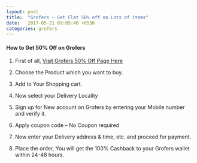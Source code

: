 ```yaml
---
layout: post
title:  "Grofers – Get Flat 50% off on Lots of items"
date:   2017-05-21 09:05:46 +0530
categories: grofers
---
```


<h4>How to Get 50% Off on Grofers</h4>

1) First of all, [Visit Grofers 50% Off Page Here](https://grofers.com/cln//clid/591ee3846d10fe8f0491072e)

2) Choose the Product which you want to buy.

3) Add to Your Shopping cart.

4) Now select your Delivery Locality

5) Sign up for New account on Grofers by entering your Mobile number and verify it.

6) Apply coupon code – No Coupon required

7) Now enter your Delivery address & time, etc. and proceed for payment.

8) Place the order, You will get the 100% Cashback to your Grofers wallet within 24-48 hours.



